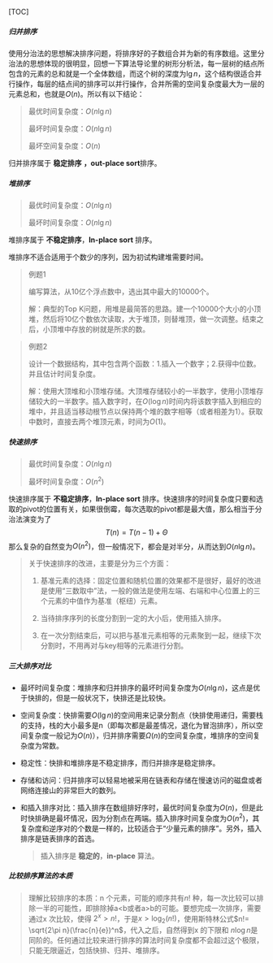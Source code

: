 [TOC]



##### 归并排序

使用分治法的思想解决排序问题，将排序好的子数组合并为新的有序数组。这里分治法的思想体现的很明显，回想一下算法导论里的树形分析法，每一层树的结点所包含的元素的总和就是一个全体数组，而这个树的深度为$\lg n$，这个结构很适合并行操作，每层的结点间的排序可以并行操作，合并所需的空间复杂度最大为一层的元素总和，也就是$O(n)$。所以有以下结论：

>最优时间复杂度：$O(n\lg n)$
>
>最坏时间复杂度：$O(n\lg n)​$
>
>最坏空间复杂度：$O (n) ​$

归并排序属于 **稳定排序** **，out-place sort**排序。

##### 堆排序

> 最优时间复杂度：$O(n\lg n)​$
>
> 最坏时间复杂度：$O(n\lg n)​$

堆排序属于 **不稳定排序**，**In-place sort** 排序。

堆排序不适合适用于个数少的序列，因为初试构建堆需要时间。

>例题1
>
>编写算法，从10亿个浮点数中，选出其中最大的10000个。
>
>解：典型的Top K问题，用堆是最简答的思路。建一个10000个大小的小顶堆，然后将10亿个数依次读取，大于堆顶，则替堆顶，做一次调整。结束之后，小顶堆中存放的树就是所求的数。

>例题2
>
>设计一个数据结构，其中包含两个函数：1.插入一个数字；2.获得中位数。并且估计时间复杂度。
>
>解：使用大顶堆和小顶堆存储。大顶堆存储较小的一半数字，使用小顶堆存储较大的一半数字。插入数字时，在$O(\log n)​$ 时间内将该数字插入到相应的堆中，并且适当移动根节点以保持两个堆的数字相等（或者相差为1）。获取中数时，直接去两个堆顶元素，时间为$O(1)​$。

##### 快速排序

> 最优时间复杂度：$O(n\lg n)​$
>
> 最坏时间复杂度：$O(n^2)​$

快速排序属于 **不稳定排序**，**In-place sort** 排序。快速排序的时间复杂度只要和选取的pivot的位置有关，如果很倒霉，每次选取的pivot都是最大值，那么相当于分治法演变为了
$$
T(n)=T(n-1)+\Theta
$$
那么复杂的自然变为$O(n^2)$，但一般情况下，都会是对半分，从而达到$O(n\lg n)​$。

>关于快速排序的改进，主要是分为三个方面：
>
>1. 基准元素的选择：固定位置和随机位置的效果都不是很好，最好的改进是使用“三数取中”法，一般的做法是使用左端、右端和中心位置上的三个元素的中值作为基准（枢纽）元素。
>
>2. 当待排序序列的长度分割到一定的大小后，使用插入排序。
>3. 在一次分割结束后，可以把与基准元素相等的元素聚到一起，继续下次分割时，不用再对与key相等的元素进行分割。

##### 三大排序对比

* 最坏时间复杂度：堆排序和归并排序的最坏时间复杂度为$O(n\lg n)$，这点是优于快排的，但是一般状况下，快排还是比较快。

* 空间复杂度：快排需要$O(\lg n)$的空间用来记录分割点（快排使用递归，需要栈的支持，栈的大小最多是n（即每次都是最差情况，退化为冒泡排序），所以空间复杂度一般记为$O(n)$），归并排序需要$\Omega(n)$的空间复杂度，堆排序的空间复杂度为常数。

* 稳定性：快排和堆排序是不稳定排序，而归并排序是稳定排序。

* 存储和访问：归并排序可以轻易地被采用在链表和存储在慢速访问的磁盘或者网络连接山的非常巨大的数列。

* 和插入排序对比：插入排序在数组排好序时，最优时间复杂度为$O(n)$，但是此时快排确是最坏情况，因为分割点在两端。插入排序时间复杂度为$O(n^2)​$，其复杂度和逆序对的个数是一样的，比较适合于“少量元素的排序”。另外，插入排序是链表排序的首选。

  >插入排序是 **稳定的**，**in-place** 算法。

##### 比较排序算法的本质

>理解比较排序的本质：n 个元素，可能的顺序共有$n!$ 种，每一次比较可以排除一半的可能性，即排除掉a<b或者a>b的可能。要想完成一次排序，需要通过x 次比较，使得 $2^x>n!$，于是$x> \log_2(n!)$，使用斯特林公式$n!= \sqrt{2\pi n}(\frac{n}{e})^n$，代入之后，自然得到x 的下限和 $n\log n$是同阶的。任何通过比较来进行排序的算法时间复杂度都不会超过这个极限，只能无限逼近，包括快排、归并、堆排序。

